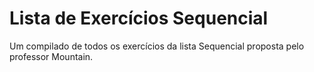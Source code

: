 # Lista de Exercícios Sequencial

Um compilado de todos os exercícios da lista Sequencial proposta pelo professor Mountain.
